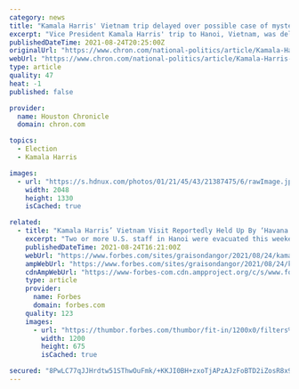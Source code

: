 ```yaml
---
category: news
title: "Kamala Harris' Vietnam trip delayed over possible case of mysterious 'Havana syndrome'"
excerpt: "Vice President Kamala Harris' trip to Hanoi, Vietnam, was delayed by a few hours after her office was made aware of a \"recent possible anomalous health incident\" among U.S. officials in Hanoi. \"Anomalous health incident\" is how the United States government refers to the mysterious \"Havana syndrome."
publishedDateTime: 2021-08-24T20:25:00Z
originalUrl: "https://www.chron.com/national-politics/article/Kamala-Harris-Vietnam-Havana-Syndrome-cause-why-US-16408202.php"
webUrl: "https://www.chron.com/national-politics/article/Kamala-Harris-Vietnam-Havana-Syndrome-cause-why-US-16408202.php"
type: article
quality: 47
heat: -1
published: false

provider:
  name: Houston Chronicle
  domain: chron.com

topics:
  - Election
  - Kamala Harris

images:
  - url: "https://s.hdnux.com/photos/01/21/45/43/21387475/6/rawImage.jpg"
    width: 2048
    height: 1330
    isCached: true

related:
  - title: "Kamala Harris’ Vietnam Visit Reportedly Held Up By ‘Havana Syndrome’ Scare"
    excerpt: "Two or more U.S. staff in Hanoi were evacuated this weekend after feeling symptoms associated with a syndrome experienced by American officials overseas."
    publishedDateTime: 2021-08-24T16:21:00Z
    webUrl: "https://www.forbes.com/sites/graisondangor/2021/08/24/kamala-harris-vietnam-visit-reportedly-held-up-by-havana-syndrome-scare/"
    ampWebUrl: "https://www.forbes.com/sites/graisondangor/2021/08/24/kamala-harris-vietnam-visit-reportedly-held-up-by-havana-syndrome-scare/amp/"
    cdnAmpWebUrl: "https://www-forbes-com.cdn.ampproject.org/c/s/www.forbes.com/sites/graisondangor/2021/08/24/kamala-harris-vietnam-visit-reportedly-held-up-by-havana-syndrome-scare/amp/"
    type: article
    provider:
      name: Forbes
      domain: forbes.com
    quality: 123
    images:
      - url: "https://thumbor.forbes.com/thumbor/fit-in/1200x0/filters%3Aformat%28jpg%29/https%3A%2F%2Fspecials-images.forbesimg.com%2Fimageserve%2F61251c91ce84aa0b4d56c570%2F0x0.jpg%3FcropX1%3D0%26cropX2%3D3614%26cropY1%3D183%26cropY2%3D2217"
        width: 1200
        height: 675
        isCached: true

secured: "8PwLC77qJJHrdtw51SThwOuFmk/+KKJI0BH+zxoTjAPzAJzFoBTD2iZosR8x9KwymuXGhzcOCIKMvkbrI6iz4TQaLNItYYoOgvryBDLEvvHv0pnIP9c0AhauaVEy0GoI1mGl3ExdXpvcCSGv4u0307AzP9WojTH3afDuoRirsrxucBNGaBS+ut9HF7c2KPhb+ElEqA2RLYHqGVztqXZ4Zve4H9fA97ba7L6dYYM+TPEIODsJfB9NsBU2V5m+5Atz79hPL3NqJzCWJcrnbzsJgfO77VLJ2K3MgZ/sCE3a5HPj+TmE/8HY7udZQ6zBUl/ZlRM6o+H5ukF/7OuyX77DwhzHg6MLyC1BPF3xO5ywwpg=;FYqkeklqeFVVes3wQAbO8g=="
---
```



